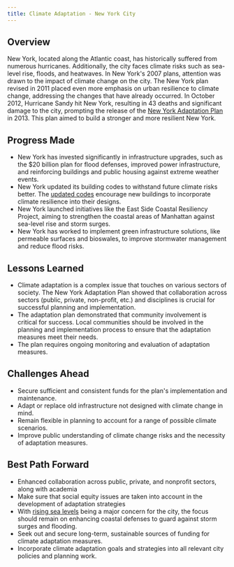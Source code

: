 ```yaml
---
title: Climate Adaptation - New York City
---
```

## Overview

New York, located along the Atlantic coast, has historically suffered from numerous hurricanes. Additionally, the city faces climate risks such as sea-level rise, floods, and heatwaves. In New York's 2007 plans, attention was drawn to the impact of climate change on the city. The New York plan revised in 2011 placed even more emphasis on urban resilience to climate change, addressing the changes that have already occurred. In October 2012, Hurricane Sandy hit New York, resulting in 43 deaths and significant damage to the city, prompting the release of the [New York Adaptation Plan](https://climate.cityofnewyork.us/initiatives/adaptnyc/) in 2013. This plan aimed to build a stronger and more resilient New York.

## Progress Made

* New York has invested significantly in infrastructure upgrades, such as the $20 billion plan for flood defenses, improved power infrastructure, and reinforcing buildings and public housing against extreme weather events.
* New York updated its building codes to withstand future climate risks better. The [updated codes](https://www.nyc.gov/site/buildings/codes/2022-construction-codes.page) encourage new buildings to incorporate climate resilience into their designs.
* New York launched initiatives like the East Side Coastal Resiliency Project, aiming to strengthen the coastal areas of Manhattan against sea-level rise and storm surges.
* New York has worked to implement green infrastructure solutions, like permeable surfaces and bioswales, to improve stormwater management and reduce flood risks.

## Lessons Learned

* Climate adaptation is a complex issue that touches on various sectors of society. The New York Adaptation Plan showed that collaboration across sectors (public, private, non-profit, etc.) and disciplines is crucial for successful planning and implementation.
* The adaptation plan demonstrated that community involvement is critical for success. Local communities should be involved in the planning and implementation process to ensure that the adaptation measures meet their needs.
* The plan requires ongoing monitoring and evaluation of adaptation measures.

## Challenges Ahead

* Secure sufficient and consistent funds for the plan's implementation and maintenance.
* Adapt or replace old infrastructure not designed with climate change in mind.
* Remain flexible in planning to account for a range of possible climate scenarios.
* Improve public understanding of climate change risks and the necessity of adaptation measures.

## Best Path Forward

* Enhanced collaboration across public, private, and nonprofit sectors, along with academia
* Make sure that social equity issues are taken into account in the development of adaptation strategies
* With [rising sea levels](https://www.cnn.com/2023/05/23/world/nyc-sinking-sea-level-climate-scn/index.html) being a major concern for the city, the focus should remain on enhancing coastal defenses to guard against storm surges and flooding.
* Seek out and secure long-term, sustainable sources of funding for climate adaptation measures.
* Incorporate climate adaptation goals and strategies into all relevant city policies and planning work.